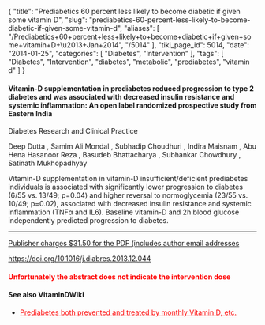 {
    "title": "Prediabetics 60 percent less likely to become diabetic if given some vitamin D",
    "slug": "prediabetics-60-percent-less-likely-to-become-diabetic-if-given-some-vitamin-d",
    "aliases": [
        "/Prediabetics+60+percent+less+likely+to+become+diabetic+if+given+some+vitamin+D+\u2013+Jan+2014",
        "/5014"
    ],
    "tiki_page_id": 5014,
    "date": "2014-01-25",
    "categories": [
        "Diabetes",
        "Intervention"
    ],
    "tags": [
        "Diabetes",
        "Intervention",
        "diabetes",
        "metabolic",
        "prediabetes",
        "vitamin d"
    ]
}


#### Vitamin-D supplementation in prediabetes reduced progression to type 2 diabetes and was associated with decreased insulin resistance and systemic inflammation: An open label randomized prospective study from Eastern India

Diabetes Research and Clinical Practice

Deep Dutta    ,     Samim Ali Mondal    ,     Subhadip Choudhuri    ,     Indira Maisnam    ,     Abu Hena Hasanoor Reza    ,     Basudeb Bhattacharya    ,     Subhankar Chowdhury    ,     Satinath Mukhopadhyay

Vitamin-D supplementation in vitamin-D insufficient/deficient prediabetes individuals is associated with significantly lower progression to diabetes (6/55 vs. 13/49; p=0.04) and higher reversal to normoglycemia (23/55 vs. 10/49; p=0.02), associated with decreased insulin resistance and systemic inflammation (TNFα and IL6). Baseline vitamin-D and 2h blood glucose independently predicted progression to diabetes.

---

[Publisher charges $31.50 for the PDF (includes author email addresses](http://www.diabetesresearchclinicalpractice.com/article/PIIS0168822713004786/abstract)

https://doi.org/10.1016/j.diabres.2013.12.044

#### <span style="color:#F00;">Unfortunately the abstract does not indicate the intervention dose</span>

#### See also VitaminDWiki

* <a href="/posts/prediabetes-both-prevented-and-treated-by-monthly-vitamin-d-etc" style="color: red; text-decoration: underline;" title="This post/category does not exist yet: Prediabetes both prevented and treated by monthly Vitamin D, etc.">Prediabetes both prevented and treated by monthly Vitamin D, etc.</a>